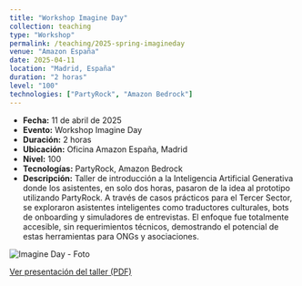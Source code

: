 ```yaml
---
title: "Workshop Imagine Day"
collection: teaching
type: "Workshop"
permalink: /teaching/2025-spring-imagineday
venue: "Amazon España"
date: 2025-04-11
location: "Madrid, España"
duration: "2 horas"
level: "100"
technologies: ["PartyRock", "Amazon Bedrock"]
---
```


- **Fecha:** 11 de abril de 2025  
- **Evento:** Workshop Imagine Day  
- **Duración:** 2 horas  
- **Ubicación:** Oficina Amazon España, Madrid  
- **Nivel:** 100  
- **Tecnologías:** PartyRock, Amazon Bedrock  
- **Descripción:** Taller de introducción a la Inteligencia Artificial Generativa donde los asistentes, en solo dos horas, pasaron de la idea al prototipo utilizando PartyRock. A través de casos prácticos para el Tercer Sector, se exploraron asistentes inteligentes como traductores culturales, bots de onboarding y simuladores de entrevistas. El enfoque fue totalmente accesible, sin requerimientos técnicos, demostrando el potencial de estas herramientas para ONGs y asociaciones.

![Imagine Day - Foto](/images/teaching/202504_imaginenpo.jpg)

[Ver presentación del taller (PDF)](/files/NPO_PartyRock_Workshop.pdf)
